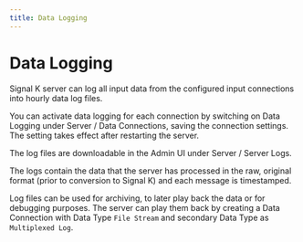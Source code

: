 ```yaml
---
title: Data Logging
---
```


# Data Logging

Signal K server can log all input data from the configured input connections into hourly data log files.

You can activate data logging for each connection by switching on Data Logging under Server / Data Connections, saving the connection settings. The setting takes effect after restarting the server.

The log files are downloadable in the Admin UI under Server / Server Logs.

The logs contain the data that the server has processed in the raw, original format (prior to conversion to Signal K) and each message is timestamped.

Log files can be used for archiving, to later play back the data or for debugging purposes. The server can play them back by creating a Data Connection with Data Type `File Stream` and secondary Data Type as `Multiplexed Log`.
